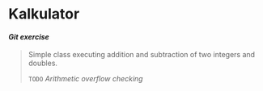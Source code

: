 # Kalkulator
#### *Git exercise*
> Simple class executing addition and subtraction of two integers and doubles.
>
> `TODO` *Arithmetic overflow checking* 